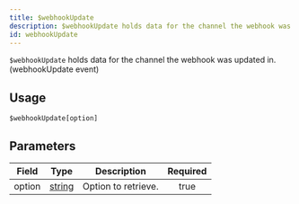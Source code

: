 ```yaml
---
title: $webhookUpdate
description: $webhookUpdate holds data for the channel the webhook was updated in. (webhookUpdate event)
id: webhookUpdate
---
```


`$webhookUpdate` holds data for the channel the webhook was updated in. (webhookUpdate event)

## Usage

```aoi
$webhookUpdate[option]
```

## Parameters

| Field  | Type                                                                                              | Description         | Required |
| ------ | ------------------------------------------------------------------------------------------------- | ------------------- | :------: |
| option | [string](https://developer.mozilla.org/en-US/docs/Web/JavaScript/Reference/Global_Objects/String) | Option to retrieve. |   true   |
